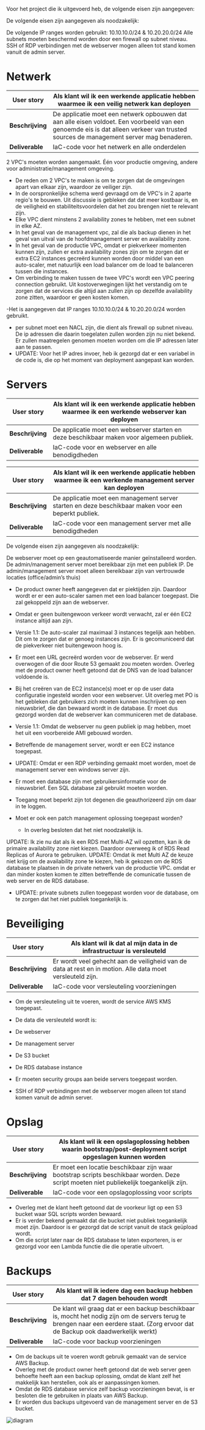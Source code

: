 Voor het project die ik uitgevoerd heb, de volgende eisen zijn aangegeven:





De volgende eisen zijn aangegeven als noodzakelijk:




De volgende IP ranges worden gebruikt: 10.10.10.0/24 & 10.20.20.0/24
Alle subnets moeten beschermd worden door een firewall op subnet niveau.
SSH of RDP verbindingen met de webserver mogen alleen tot stand komen vanuit de admin server.



# Netwerk

| **User story** | **Als klant wil ik een werkende applicatie hebben waarmee ik een veilig netwerk kan deployen** | 
| -------------- | ------------------------------------------------------------------------------ | 
| **Beschrijving** | De applicatie moet een netwerk opbouwen dat aan alle eisen voldoet. Een voorbeeld van een genoemde eis is dat alleen verkeer van trusted sources de management server mag benaderen. |
| **Deliverable** | IaC-code voor het netwerk en alle onderdelen | 


2 VPC's moeten worden aangemaakt. Één voor productie omgeving, andere voor administratie/management omgeving. 
- De reden om 2 VPC's te maken is om te zorgen dat de omgevingen apart van elkaar zijn, waardoor ze veiliger zijn. 
- In de oorspronkelijke schema werd gevraagd om de VPC's in 2 aparte regio's te bouwen. Uit discussie is gebleken dat dat meer kostbaar is, en de veiligheid en stabiliteitsvoordelen dat het zou brengen niet te relevant zijn.
- Elke VPC dient minstens 2 availability zones te hebben, met een subnet in elke AZ.
 - In het geval van de management vpc, zal die als backup dienen in het geval van uitval van de hoofdmanagement server en availability zone. 
 - In het geval van de productie VPC, omdat er piekverkeer momenten kunnen zijn, zullen er extra availability zones zijn om te zorgen dat er extra EC2 instances gecreërd kunnen worden door middel van een auto-scaler, met natuurlijk een load balancer om de load te balanceren tussen die instances. 
- Om verbinding te maken tussen de twee VPC's wordt een VPC peering connection gebruikt. Uit kostoverwegingen lijkt het verstandig om te zorgen dat de services die altijd aan zullen zijn op dezelfde availability zone zitten, waardoor er geen kosten komen.

-Het is aangegeven dat IP ranges 10.10.10.0/24 & 10.20.20.0/24 worden gebruikt. 
- per subnet moet een NACL zijn, die dient als firewall op subnet niveau. De ip adressen die daarin toegelaten zullen worden zijn nu niet bekend. Er zullen  maatregelen genomen moeten worden om die IP adressen later aan te passen. 
 - UPDATE: Voor het IP adres invoer, heb ik gezorgd dat er een variabel in de code is, die op het moment van deployment aangepast kan worden.


# Servers

| **User story** | **Als klant wil ik een werkende applicatie hebben waarmee ik een werkende webserver kan deployen** |
| -------------- | -------------------------------| 
| **Beschrijving** | De applicatie moet een webserver starten en deze beschikbaar maken voor algemeen publiek. |
| **Deliverable** | IaC-code voor en webserver en alle benodigdheden

| **User story** | **Als klant wil ik een werkende applicatie hebben waarmee ik een werkende management server kan deployen** |
| -------------- | -------------------------------| 
| **Beschrijving** | De applicatie moet een management server starten en deze beschikbaar maken voor een beperkt publiek. |
| **Deliverable** | IaC-code voor een management server met alle benodigdheden |

De volgende eisen zijn aangegeven als noodzakelijk:


De webserver moet op een geautomatiseerde manier geïnstalleerd worden.
De admin/management server moet bereikbaar zijn met een publiek IP.
De admin/management server moet alleen bereikbaar zijn van vertrouwde locaties (office/admin’s thuis)


- De product owner heeft aangegeven dat er piektijden zijn. Daardoor wordt er er een auto-scaler samen met een load balancer toegepast. Die zal gekoppeld zijn aan de webserver. 
 - Omdat er geen buitengewoon verkeer wordt verwacht, zal er één EC2 instance altijd aan zijn. 
 - Versie 1.1: De auto-scaler zal maximaal 3 instances tegelijk aan hebben. Dit om te zorgen dat er genoeg instances zijn. Er is gecomuniceerd dat de piekverkeer niet buitengewoon hoog is.
- Er moet een URL gecreërd worden voor de webserver. Er werd overwogen of die door Route 53 gemaakt zou moeten worden. Overleg met de product owner heeft getoond dat de DNS van de load balancer voldoende is.
- Bij het creëren van de EC2 instance(s) moet er op de user data configuratie ingesteld worden voor een webserver. Uit overleg met PO is het gebleken dat gebruikers zich moeten kunnen inschrijven op een nieuwsbrief, die dan bewaard wordt in de database. Er moet dus gezorgd worden dat de webserver kan communiceren met de database.
 - Versie 1.1: Omdat de webserver nu geen publiek ip mag hebben, moet het uit een voorbereide AMI gebouwd worden.





- Betreffende de management server, wordt er een EC2 instance toegepast.
 - UPDATE: Omdat er een RDP verbinding gemaakt moet worden, moet de management server een windows server zijn.
- Er moet een database zijn met gebruikersinformatie voor de nieuwsbrief. Een SQL database zal gebruikt moeten worden.
- Toegang moet beperkt zijn tot degenen die geauthorizeerd zijn om daar in te loggen.
- Moet er ook een patch management oplossing toegepast worden?
  - In overleg besloten dat het niet noodzakelijk is.

UPDATE: Ik zie nu dat als ik een RDS met Multi-AZ wil opzetten, kan ik de primaire availability zone niet kiezen. Daardoor overweeg ik of RDS Read Replicas of Aurora te gebruiken. 
	UPDATE: Omdat ik met Multi AZ de keuze niet krijg om de availability zone te kiezen, heb ik gekozen om de RDS database te plaatsen in de private netwerk van de productie VPC. omdat er dan minder kosten komen te zitten betreffende de comunicatie tussen de web server en de RDS database.
- UPDATE: private subnets zullen toegepast worden voor de database, om te zorgen dat het niet publiek toegankelijk is.


# Beveiliging

| **User story** | **Als klant wil ik dat al mijn data in de infrastructuur is versleuteld** |
| -------------- | -------------------------------| 
| **Beschrijving** | Er wordt veel gehecht aan de veiligheid van de data at rest en in motion. Alle data moet versleuteld zijn. |
| **Deliverable** | IaC-code voor versleuteling voorzieningen |



- Om de versleuteling uit te voeren, wordt de service AWS KMS toegepast.
- De data die versleuteld wordt is:
 - De webserver
 - De management server
 - De S3 bucket
 - De RDS database instance


- Er moeten security groups aan beide servers toegepast worden. 
- SSH of RDP verbindingen met de webserver mogen alleen tot stand komen vanuit de admin server. 

# Opslag


| **User story** | **Als klant wil ik een opslagoplossing hebben waarin bootstrap/post-deployment script opgeslagen kunnen worden** |
| -------------- | -------------------------------| 
| **Beschrijving** | Er moet een locatie beschikbaar zijn waar bootstrap scripts beschikbaar worden. Deze script moeten niet publiekelijk toegankelijk zijn. |
| **Deliverable** | IaC-code voor een opslagoplossing voor scripts |

- Overleg met de klant heeft getoond dat de voorkeur ligt op een S3 bucket waar SQL scripts worden bewaard.
- Er is verder bekend gemaakt dat die bucket niet publiek toegankelijk moet zijn. Daardoor is er gezorgd dat de script vanuit de stack geüpload wordt.
- Om die script later naar de RDS database te laten exporteren, is er gezorgd voor een Lambda functie die die operatie uitvoert.


# Backups

| **User story** | **Als klant wil ik iedere dag een backup hebben dat 7 dagen behouden wordt** |
| -------------- | -------------------------------| 
| **Beschrijving** | De klant wil graag dat er een backup beschikbaar is, mocht het nodig zijn om de servers terug te brengen naar een eerdere staat. (Zorg ervoor dat de Backup ook daadwerkelijk werkt) |
| **Deliverable** | IaC-code voor backup voorzieningen |


- Om de backups uit te voeren wordt gebruik gemaakt van de service AWS Backup.
- Overleg met de product owner heeft getoond dat de web server geen behoefte heeft aan een backup oplossing, omdat de klant zelf het makkelijk kan herstellen, ook als er aanpassingen komen. 
- Omdat de RDS database service zelf backup voorzieningen bevat, is er besloten die te gebruiken in plaats van AWS Backup.
- Er worden dus backups uitgevoerd van de management server en de S3 bucket.



![diagram](https://github.com/techgrounds/techgrounds-EligioPessoa/blob/main/00_includes/cdk-project-1.1.drawio.png)
